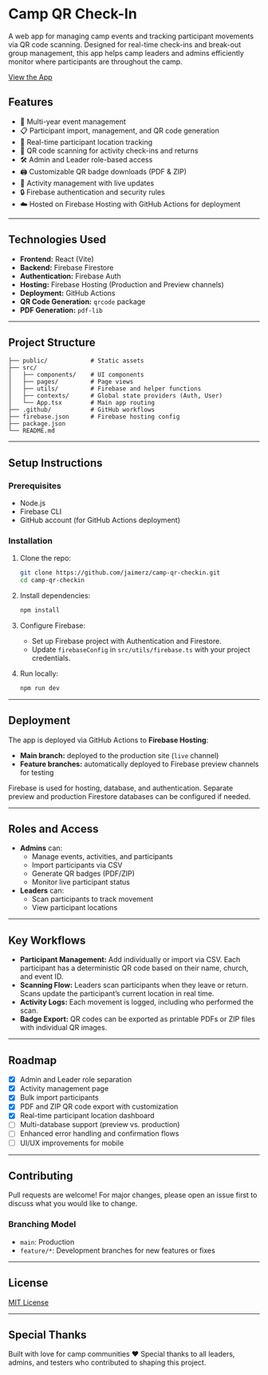 
# Camp QR Check-In

A web app for managing camp events and tracking participant movements via QR code scanning. Designed for real-time check-ins and break-out group management, this app helps camp leaders and admins efficiently monitor where participants are throughout the camp.

[View the App](https://camp-qr-checkin.web.app)

## Features

- 📅 Multi-year event management
- 📋 Participant import, management, and QR code generation
- 📍 Real-time participant location tracking
- 🔄 QR code scanning for activity check-ins and returns
- 🛠️ Admin and Leader role-based access
- 🖨️ Customizable QR badge downloads (PDF & ZIP)
- 📝 Activity management with live updates
- 🔒 Firebase authentication and security rules
- ☁️ Hosted on Firebase Hosting with GitHub Actions for deployment

---

## Technologies Used

- **Frontend:** React (Vite)
- **Backend:** Firebase Firestore
- **Authentication:** Firebase Auth
- **Hosting:** Firebase Hosting (Production and Preview channels)
- **Deployment:** GitHub Actions
- **QR Code Generation:** `qrcode` package
- **PDF Generation:** `pdf-lib`

---

## Project Structure

```text
├── public/            # Static assets
├── src/
│   ├── components/    # UI components
│   ├── pages/         # Page views
│   ├── utils/         # Firebase and helper functions
│   ├── contexts/      # Global state providers (Auth, User)
│   └── App.tsx        # Main app routing
├── .github/           # GitHub workflows
├── firebase.json      # Firebase hosting config
├── package.json
└── README.md
```

---

## Setup Instructions

### Prerequisites
- Node.js
- Firebase CLI
- GitHub account (for GitHub Actions deployment)

### Installation
1. Clone the repo:
   ```bash
   git clone https://github.com/jaimerz/camp-qr-checkin.git
   cd camp-qr-checkin
   ```

2. Install dependencies:
   ```bash
   npm install
   ```

3. Configure Firebase:
   - Set up Firebase project with Authentication and Firestore.
   - Update `firebaseConfig` in `src/utils/firebase.ts` with your project credentials.

4. Run locally:
   ```bash
   npm run dev
   ```

---

## Deployment

The app is deployed via GitHub Actions to **Firebase Hosting**:
- **Main branch:** deployed to the production site (`live` channel)
- **Feature branches:** automatically deployed to Firebase preview channels for testing

Firebase is used for hosting, database, and authentication. Separate preview and production Firestore databases can be configured if needed.

---

## Roles and Access

- **Admins** can:
  - Manage events, activities, and participants
  - Import participants via CSV
  - Generate QR badges (PDF/ZIP)
  - Monitor live participant status
- **Leaders** can:
  - Scan participants to track movement
  - View participant locations

---

## Key Workflows

- **Participant Management:** Add individually or import via CSV. Each participant has a deterministic QR code based on their name, church, and event ID.
- **Scanning Flow:** Leaders scan participants when they leave or return. Scans update the participant’s current location in real time.
- **Activity Logs:** Each movement is logged, including who performed the scan.
- **Badge Export:** QR codes can be exported as printable PDFs or ZIP files with individual QR images.

---

## Roadmap

- [x] Admin and Leader role separation
- [x] Activity management page
- [x] Bulk import participants
- [x] PDF and ZIP QR code export with customization
- [x] Real-time participant location dashboard
- [ ] Multi-database support (preview vs. production)
- [ ] Enhanced error handling and confirmation flows
- [ ] UI/UX improvements for mobile

---

## Contributing

Pull requests are welcome! For major changes, please open an issue first to discuss what you would like to change.

### Branching Model
- `main`: Production
- `feature/*`: Development branches for new features or fixes

---

## License

[MIT License](LICENSE)

---

## Special Thanks

Built with love for camp communities ❤️ Special thanks to all leaders, admins, and testers who contributed to shaping this project.
